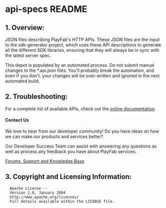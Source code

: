 # api-specs README

## 1. Overview:

JSON files describing PlayFab's HTTP APIs. These JSON files are the input to the sdk-generator project, which uses these API descriptions to generate all the different SDK libraries, ensuring that they will always be in sync with the latest server spec.

This depot is populated by an automated process.  Do not submit manual changes to the *.api.json files.  You'll probably break the automation, and even if you don't, your changes will be over-written and ignored in the next automated build.

## 2. Troubleshooting:

For a complete list of available APIs, check out the [online documentation](http://api.playfab.com/Documentation/).

#### Contact Us
We love to hear from our developer community! 
Do you have ideas on how we can make our products and services better? 

Our Developer Success Team can assist with answering any questions as well as process any feedback you have about PlayFab services.

[Forums, Support and Knowledge Base](https://support.playfab.com/support/home)


## 3. Copyright and Licensing Information:

```
  Apache License -- 
  Version 2.0, January 2004
  http://www.apache.org/licenses/
  Full details available within the LICENSE file.
```

